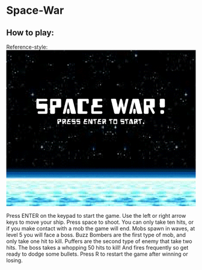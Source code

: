 # Space-War

## How to play: 

Reference-style: 
![alt text][logo]

[logo]: https://github.com/Propelledshrimp/Space-War/blob/master/start_screen_screenshot.PNG "Logo Title Text 2"

Press ENTER on the keypad to start the game. 
Use the left or right arrow keys to move your ship.
Press space to shoot.
You can only take ten hits, or if you make contact with a mob the game will end.
Mobs spawn in waves, at level 5 you will face a boss. 
Buzz Bombers are the first type of mob, and only take one hit to kill. 
Puffers are the second type of enemy that take two hits.
The boss takes a whopping 50 hits to kill! And fires frequently so get ready to dodge some bullets. 
Press R to restart the game after winning or losing. 
